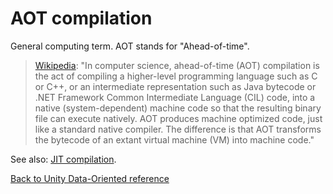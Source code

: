# AOT compilation

General computing term. AOT stands for "Ahead-of-time". 

> [Wikipedia](https://en.wikipedia.org/wiki/Ahead-of-time_compilation): "In computer science, ahead-of-time (AOT) compilation is the act of compiling a higher-level programming language such as C or C++, or an intermediate representation such as Java bytecode or .NET Framework Common Intermediate Language (CIL) code, into a native (system-dependent) machine code so that the resulting binary file can execute natively. AOT produces machine optimized code, just like a standard native compiler. The difference is that AOT transforms the bytecode of an extant virtual machine (VM) into machine code."

See also: [JIT compilation](jit_compilation.md).

[Back to Unity Data-Oriented reference](reference.md)